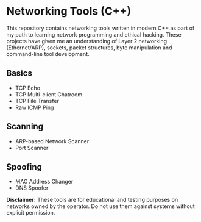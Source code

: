 # Networking Tools (C++)

This repository contains networking tools written in modern C++ as part of my path to learning network programming and ethical hacking. These projects have given me an understanding of Layer 2 networking (Ethernet/ARP), sockets, packet structures, byte manipulation and command-line tool development.

## Basics
- TCP Echo
- TCP Multi-client Chatroom
- TCP File Transfer
- Raw ICMP Ping

## Scanning
- ARP-based Network Scanner
- Port Scanner

## Spoofing
- MAC Address Changer
- DNS Spoofer

**Disclaimer:**
These tools are for educational and testing purposes on networks owned by the operator. Do not use them against systems without explicit permission.
